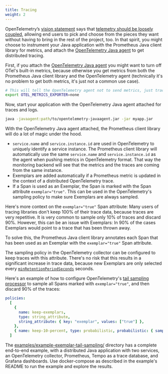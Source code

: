 ```yaml
---
title: Tracing
weight: 2
---
```


OpenTelemetry’s [vision statement](https://github.com/open-telemetry/community/blob/main/mission-vision-values.md) says that [telemetry should be loosely coupled](https://github.com/open-telemetry/community/blob/main/mission-vision-values.md#telemetry-should-be-loosely-coupled), allowing end users to pick and choose from the pieces they want without having to bring in the rest of the project, too. In that spirit, you might choose to instrument your Java application with the Prometheus Java client library for metrics, and attach the [OpenTelemetry Java agent](https://github.com/open-telemetry/opentelemetry-java-instrumentation/) to get distributed tracing.

First, if you attach the [OpenTelemetry Java agent](https://github.com/open-telemetry/opentelemetry-java-instrumentation/) you might want to turn off OTel's built-in metrics, because otherwise you get metrics from both the Prometheus Java client library and the OpenTelemetry agent (technically it's no problem to get both metrics, it's just not a common use case).

```bash
# This will tell the OpenTelemetry agent not to send metrics, just traces and logs.
export OTEL_METRICS_EXPORTER=none
```

Now, start your application with the OpenTelemetry Java agent attached for traces and logs.

```bash
java -javaagent:path/to/opentelemetry-javaagent.jar -jar myapp.jar
```

With the OpenTelemetry Java agent attached, the Prometheus client library will do a lot of magic under the hood.

- `service.name` and `service.instance.id` are used in OpenTelemetry to uniquely identify a service instance. The Prometheus client library will automatically use the same `service.name` and `service.instance.id` as the agent when pushing metrics in OpenTelemetry format. That way the monitoring backend will see that the metrics and the traces are coming from the same instance.
- Exemplars are added automatically if a Prometheus metric is updated in the context of a distributed OpenTelemetry trace.
- If a Span is used as an Exemplar, the Span is marked with the Span attribute `exemplar="true"`. This can be used in the OpenTelemetry's sampling policy to make sure Exemplars are always sampled.

Here's more context on the `exemplar="true"` Span attribute: Many users of tracing libraries don't keep 100% of their trace data, because traces are very repetitive. It is very common to sample only 10% of traces and discard 90%. However, this can be an issue with Exemplars: In 90% of the cases Exemplars would point to a trace that has been thrown away.

To solve this, the Prometheus Java client library annotates each Span that has been used as an Exemplar with the `exemplar="true"` Span attribute.

The sampling policy in the OpenTelemetry collector can be configured to keep traces with this attribute. There's no risk that this results in a significant increase in trace data, because new Exemplars are only selected every [`minRetentionPeriodSeconds`](../../config/config/#exemplar-properties) seconds.

Here's an example of how to configure OpenTelemetry's [tail sampling processor](https://github.com/open-telemetry/opentelemetry-collector-contrib/blob/main/processor/tailsamplingprocessor/) to sample all Spans marked with `exemplar="true"`, and then discard 90% of the traces:

```yaml
policies:
  [
    {
      name: keep-exemplars,
      type: string_attribute,
      string_attribute: { key: "exemplar", values: ["true"] },
    },
    { name: keep-10-percent, type: probabilistic, probabilistic: { sampling_percentage: 10 } },
  ]
```

The [examples/example-exemplar-tail-sampling/](https://github.com/prometheus/client_java/tree/main/examples/example-exemplars-tail-sampling) directory has a complete end-to-end example, with a distributed Java application with two services, an OpenTelemetry collector, Prometheus, Tempo as a trace database, and Grafana dashboards. Use docker-compose as described in the example's README to run the example and explore the results.
